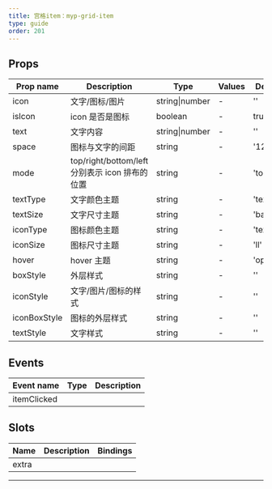 ```yaml
---
title: 宫格item：myp-grid-item
type: guide
order: 201
---
```


## Props

| Prop name    | Description                                    | Type           | Values | Default   |
| ------------ | ---------------------------------------------- | -------------- | ------ | --------- |
| icon         | 文字/图标/图片                                 | string\|number | -      | ''        |
| isIcon       | icon 是否是图标                                | boolean        | -      | true      |
| text         | 文字内容                                       | string\|number | -      | ''        |
| space        | 图标与文字的间距                               | string         | -      | '12rpx'   |
| mode         | top/right/bottom/left 分别表示 icon 排布的位置 | string         | -      | 'top'     |
| textType     | 文字颜色主题                                   | string         | -      | 'text'    |
| textSize     | 文字尺寸主题                                   | string         | -      | 'base'    |
| iconType     | 图标颜色主题                                   | string         | -      | 'text'    |
| iconSize     | 图标尺寸主题                                   | string         | -      | 'll'      |
| hover        | hover 主题                                     | string         | -      | 'opacity' |
| boxStyle     | 外层样式                                       | string         | -      | ''        |
| iconStyle    | 文字/图片/图标的样式                           | string         | -      | ''        |
| iconBoxStyle | 图标的外层样式                                 | string         | -      | ''        |
| textStyle    | 文字样式                                       | string         | -      | ''        |

## Events

| Event name  | Type | Description |
| ----------- | ---- | ----------- |
| itemClicked |      |

## Slots

| Name  | Description | Bindings |
| ----- | ----------- | -------- |
| extra |             |          |

---
